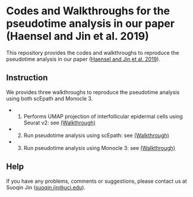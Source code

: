 # Codes and Walkthroughs for the pseudotime analysis in our paper (Haensel and Jin et al. 2019)
This repository provides the codes and walkthroughs to reproduce the pseudotime analysis in our paper ([Haensel and Jin et al. 2019](https://papers.ssrn.com/sol3/papers.cfm?abstract_id=3464652)).

## Instruction

We provides three walkthroughs to reproduce the pseudotime analysis using both scEpath and Monocle 3. 

- 1. Performs UMAP projection of interfollicular epidermal cells using Seurat v2: see [(Walkthrough)](https://htmlpreview.github.io/?https://github.com/sqjin/codes_CellReports2019/blob/master/pseudotimeAnalysis_Seurat.html)
- 2. Run pseudotime analysis using scEpath: see [(Walkthrough)](https://htmlpreview.github.io/?https://github.com/sqjin/codes_CellReports2019/blob/master/pseudotimeAnalysis_scEpath.html)
- 3. Run pseudotime analysis using Monocle 3: see [(Walkthrough)](https://htmlpreview.github.io/?https://github.com/sqjin/codes_CellReports2019/blob/master/pseudotimeAnalysis_Monocl3.html)

## Help
If you have any problems, comments or suggestions, please contact us at Suoqin Jin (suoqin.jin@uci.edu).


